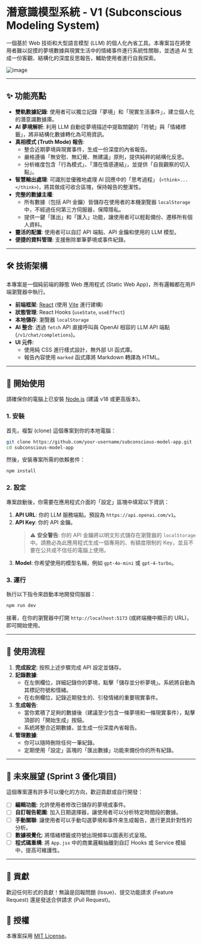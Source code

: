 # 潛意識模型系統 - V1 (Subconscious Modeling System)

一個基於 Web 技術和大型語言模型 (LLM) 的個人化內省工具。本專案旨在將使用者難以捉摸的夢境數據與現實生活中的情緒事件進行系統性關聯，並透過 AI 生成一份客觀、結構化的深度反思報告，輔助使用者進行自我探索。


<!-- 請將上面的 URL 替換成你的專案截圖 URL -->
![image](https://github.com/user-attachments/assets/f380dc21-de12-4910-a320-9b12a8c3111c)

---

## ✨ 功能亮點

*   **雙軌數據記錄**: 使用者可以獨立記錄「夢境」和「現實生活事件」，建立個人化的潛意識數據庫。
*   **AI 夢境解析**: 利用 LLM 自動從夢境描述中提取關鍵的「符號」與「情緒標籤」，將非結構化數據轉化為可用資訊。
*   **真相模式 (Truth Mode) 報告**:
    *   整合近期夢境與現實事件，生成一份深度的內省報告。
    *   嚴格遵循「無安慰、無幻覺、無建議」原則，提供純粹的結構化反思。
    *   分析維度包含「行為模式」、「潛在情感連結」，並提供「自我觀察的切入點」。
*   **智慧輸出處理**: 可識別並優雅地處理 AI 回應中的「思考過程」 (`<think>...</think>`)，將其做成可收合區塊，保持報告的整潔性。
*   **完整的數據主權**:
    *   所有數據（包括 API 金鑰）皆儲存在使用者的本機瀏覽器 `localStorage` 中，不經過任何第三方伺服器，保障隱私。
    *   提供一鍵「匯出」和「匯入」功能，讓使用者可以輕鬆備份、遷移所有個人資料。
*   **靈活的配置**: 使用者可以自訂 API 端點、API 金鑰和使用的 LLM 模型。
*   **便捷的資料管理**: 支援刪除單筆夢境或事件紀錄。

---

## 🛠️ 技術架構

本專案是一個純前端的靜態 Web 應用程式 (Static Web App)，所有邏輯都在用戶端瀏覽器中執行。

*   **前端框架**: [React](https://reactjs.org/) (使用 [Vite](https://vitejs.dev/) 進行建構)
*   **狀態管理**: React Hooks (`useState`, `useEffect`)
*   **本地儲存**: 瀏覽器 `localStorage`
*   **AI 整合**: 透過 `fetch` API 直接呼叫與 OpenAI 相容的 LLM API 端點 (`/v1/chat/completions`)。
*   **UI 元件**:
    *   使用純 CSS 進行樣式設計，無外部 UI 函式庫。
    *   報告內容使用 `marked` 函式庫將 Markdown 轉譯為 HTML。

---

## 🚀 開始使用

請確保你的電腦上已安裝 [Node.js](https://nodejs.org/) (建議 v18 或更高版本)。

### 1. 安裝

首先，複製 (clone) 這個專案到你的本地電腦：

```bash
git clone https://github.com/your-username/subconscious-model-app.git
cd subconscious-model-app
```

然後，安裝專案所需的依賴套件：

```bash
npm install
```

### 2. 設定

專案啟動後，你需要在應用程式介面的「設定」區塊中填寫以下資訊：

1.  **API URL**: 你的 LLM 服務端點。預設為 `https://api.openai.com/v1`。
2.  **API Key**: 你的 API 金鑰。
    > ⚠️ **安全警告**: 你的 API 金鑰將以明文形式儲存在瀏覽器的 `localStorage` 中。請務必為此應用程式生成一個專用的、有額度限制的 Key，並且不要在公共或不信任的電腦上使用。
3.  **Model**: 你希望使用的模型名稱，例如 `gpt-4o-mini` 或 `gpt-4-turbo`。

### 3. 運行

執行以下指令來啟動本地開發伺服器：

```bash
npm run dev
```

接著，在你的瀏覽器中打開 `http://localhost:5173` (或終端機中顯示的 URL)，即可開始使用。

---

## 📖 使用流程

1.  **完成設定**: 按照上述步驟完成 API 設定並儲存。
2.  **記錄數據**:
    *   在左側欄位，詳細記錄你的夢境，點擊「儲存並分析夢境」。系統將自動為其標記符號和情緒。
    *   在右側欄位，記錄近期發生的、引發情緒的重要現實事件。
3.  **生成報告**:
    *   當你累積了足夠的數據後（建議至少包含一條夢境和一條現實事件），點擊頂部的「開始生成」按鈕。
    *   系統將整合近期數據，並生成一份深度內省報告。
4.  **管理數據**:
    *   你可以隨時刪除任何一筆紀錄。
    *   定期使用「設定」區塊的「匯出數據」功能來備份你的所有紀錄。

---

## 🔮 未來展望 (Sprint 3 優化項目)

這個專案還有許多可以優化的方向，歡迎貢獻或自行開發：

*   [ ] **編輯功能**: 允許使用者修改已儲存的夢境或事件。
*   [ ] **自訂報告範圍**: 加入日期選擇器，讓使用者可以分析特定時間段的數據。
*   [ ] **手動關聯**: 讓使用者可以手動勾選夢境和事件來生成報告，進行更具針對性的分析。
*   [ ] **數據視覺化**: 將情緒標籤或符號出現頻率以圖表形式呈現。
*   [ ] **程式碼重構**: 將 `App.jsx` 中的商業邏輯抽離到自訂 Hooks 或 Service 模組中，提高可維護性。

---

## 🤝 貢獻

歡迎任何形式的貢獻！無論是回報問題 (Issue)、提交功能請求 (Feature Request) 還是發送合併請求 (Pull Request)。

## 📄 授權

本專案採用 [MIT License](LICENSE)。
